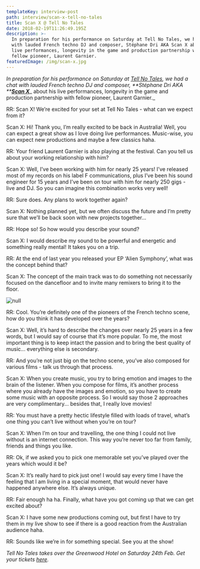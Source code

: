 ```yaml
---
templateKey: interview-post
path: interview/scan-x-tell-no-tales
title: Scan X @ Tell No Tales
date: 2018-02-19T11:26:49.195Z
description: >-
  In preparation for his performance on Saturday at Tell No Tales, we had a chat
  with lauded French techno DJ and composer, Stéphane Dri AKA Scan X about his
  live performances, longevity in the game and production partnership with
  fellow pioneer, Laurent Garnier. 
featuredImage: /img/scan-x.jpg
---
```

_In preparation for his performance on Saturday at _[_Tell No Tales_](https://www.facebook.com/tellnotalesau)_, we had a chat with lauded French techno DJ and composer, **Stéphane Dri AKA **_[_**Scan X**_](https://www.facebook.com/scanxmusic/)_ about his live performances, longevity in the game and production partnership with fellow pioneer, Laurent Garnier._

RR: Scan X! We’re excited for your set at Tell No Tales - what can we expect from it?

Scan X: Hi! Thank you, I’m really excited to be back in Australia! Well, you can expect a great show as I love doing live performances. Music-wise, you can expect new productions and maybe a few classics haha.

RR: Your friend Laurent Garnier is also playing at the festival. Can you tell us about your working relationship with him? 

Scan X: Well, I’ve been working with him for nearly 25 years! I’ve released most of my records on his label F communications, plus I’ve been his sound engineer for 15 years and I’ve been on tour with him for nearly 250 gigs - live and DJ. So you can imagine this combination works very well! 

RR: Sure does. Any plans to work together again? 

Scan X: Nothing  planned yet, but we often discuss the future and I’m pretty sure that we’ll be back soon with new projects together... 

RR: Hope so! So how would you describe your sound? 

Scan X: I would describe my sound to be powerful and energetic and something really mental! It takes you on a trip. 

RR: At the end of last year you released your EP ‘Alien Symphony’, what was the concept behind that? 

Scan X: The concept of the main track was to do something not necessarily focused on the dancefloor and to invite many remixers to bring it to the floor.

![null](https://puu.sh/zr3lw/3a066dd2ad.png)

RR: Cool. You’re definitely one of the pioneers of the French techno scene, how do you think it has developed over the years? 

Scan X: Well, it’s hard to describe the changes over nearly 25 years in a few words, but I would say of course that it’s more popular. To me, the most important thing is to keep intact the passion and to bring the best quality of music... everything else is secondary.

RR: And you’re not just big on the techno scene, you’ve also composed for various films - talk us through that process. 

Scan X: When you create music, you try to bring emotion and images to the brain of the listener. When you compose for films, it’s another process where you already have the images and emotion, so you have to create some music with an opposite process. So I would say those 2 approaches are very complimentary... besides that, I really love movies!

RR: You must have a pretty hectic lifestyle filled with loads of travel, what’s one thing you can’t live without when you’re on tour?

Scan X: When I’m on tour and travelling, the one thing I could not live without is an internet connection. This way you’re never too far from family, friends and things you like. 

RR: Ok, if we asked you to pick one memorable set you’ve played over the years which would it be? 

Scan X: It’s really hard to pick just one! I would say every time I have the feeling that I am living in a special moment, that would never have happened anywhere else. It’s always unique.

RR: Fair enough ha ha. Finally, what have you got coming up that we can get excited about? 

Scan X: I have some new productions coming out, but first I have to try them in my live show to see if there is a good reaction from the Australian audience haha.

RR: Sounds like we’re in for something special. See you at the show!

_Tell No Tales takes over the Greenwood Hotel on Saturday 24th Feb. Get your tickets _[_here_](https://www.eventbrite.com.au/e/tell-no-tales-sydney-tickets-41258327769)_._
